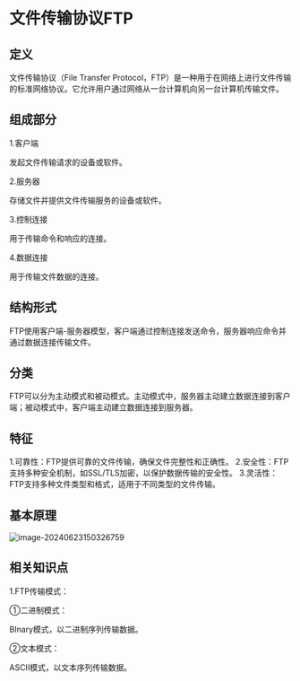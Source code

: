 # 文件传输协议FTP

## 定义

文件传输协议（File Transfer Protocol，FTP）是一种用于在网络上进行文件传输的标准网络协议。它允许用户通过网络从一台计算机向另一台计算机传输文件。

## 组成部分

1.客户端

发起文件传输请求的设备或软件。

2.服务器

存储文件并提供文件传输服务的设备或软件。

3.控制连接

用于传输命令和响应的连接。

4.数据连接

用于传输文件数据的连接。

## 结构形式

FTP使用客户端-服务器模型，客户端通过控制连接发送命令，服务器响应命令并通过数据连接传输文件。

## 分类

FTP可以分为主动模式和被动模式。主动模式中，服务器主动建立数据连接到客户端；被动模式中，客户端主动建立数据连接到服务器。

## 特征

1.可靠性：FTP提供可靠的文件传输，确保文件完整性和正确性。
2.安全性：FTP支持多种安全机制，如SSL/TLS加密，以保护数据传输的安全性。
3.灵活性：FTP支持多种文件类型和格式，适用于不同类型的文件传输。

## 基本原理

![image-20240623150326759](../TyporaImage/image-20240623150326759.png)

## 相关知识点

1.FTP传输模式：

①二进制模式：

BInary模式，以二进制序列传输数据。

②文本模式：

ASCII模式，以文本序列传输数据。